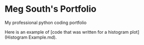 # Meg South's Portfolio
My professional python coding portfolio

Here is an example of [code that was written for a histogram plot](Histogram Example.md).
